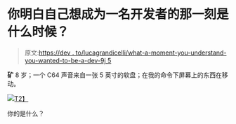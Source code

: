 # 你明白自己想成为一名开发者的那一刻是什么时候？

> 原文:[https://dev . to/lucagrandicelli/what-a-moment-you-understand-you-wanted-to-be-a-dev-9j 5](https://dev.to/lucagrandicelli/what-was-that-moment-you-understood-you-wanted-to-become-a-dev-9j5)

**矿**
8 岁；一个 C64 声音来自一张 5 英寸的软盘；在我的命令下屏幕上的东西在移动。

[![](../Images/b29c7466d5bc1694a04235fef785ea16.png)T2】](https://i.giphy.com/media/yidUzHnBk32Um9aMMw/giphy.gif)

你的是什么？